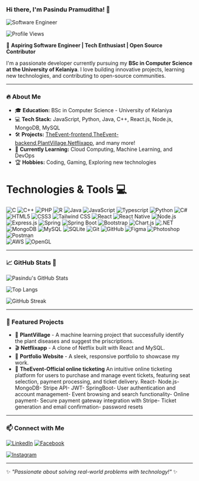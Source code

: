 ### Hi there, I'm Pasindu Pramuditha! 👋

![Software Engineer](https://media.giphy.com/media/qgQUggAC3Pfv687qPC/giphy.gif)

![Profile Views](https://komarev.com/ghpvc/?username=PasinduPramudithaJ)

🚀 **Aspiring Software Engineer | Tech Enthusiast | Open Source Contributor**

I'm a passionate developer currently pursuing my **BSc in Computer Science at the University of Kelaniya**. I love building innovative projects, learning new technologies, and contributing to open-source communities. 

---

### 🔥 About Me
- 🎓 **Education:** BSc in Computer Science - University of Kelaniya
- 💻 **Tech Stack:** JavaScript, Python, Java, C++, React.js, Node.js, MongoDB, MySQL
- 🛠️ **Projects:** [TheEvent-frontend](https://github.com/PasinduPramudithaJ/ticketing-frontend),[TheEvent-backend](https://github.com/PasinduPramudithaJ/ticketing-backend),[PlantVillage](https://github.com/PasinduPramudithaJ/PlantVillage),[Netflixapp](https://github.com/PasinduPramudithaJ/Netflixapp), and many more!
- 🌱 **Currently Learning:** Cloud Computing, Machine Learning, and DevOps
- 🏆 **Hobbies:** Coding, Gaming, Exploring new technologies

# Technologies & Tools 💻

  ![C](https://img.shields.io/badge/C-A8B9CC?style=for-the-badge&logo=c&logoColor=white)
  ![C++](https://img.shields.io/badge/C%2B%2B-00599C?style=for-the-badge&logo=c%2B%2B&logoColor=white) 
  ![PHP](https://img.shields.io/badge/PHP-777BB4?style=for-the-badge&logo=php&logoColor=white) 
  ![R](https://img.shields.io/badge/R-276DC3?style=for-the-badge&logo=r&logoColor=white) 
  ![Java](https://img.shields.io/badge/Java-007396?style=for-the-badge&logo=java&logoColor=white) 
  ![JavaScript](https://img.shields.io/badge/JavaScript-F7DF1E?style=for-the-badge&logo=javascript&logoColor=black) 
  ![Typescript](https://img.shields.io/badge/TypeScript-3178C6?style=for-the-badge&logo=typescript&logoColor=white) 
  ![Python](https://img.shields.io/badge/Python-3776AB?style=for-the-badge&logo=python&logoColor=white) 
  ![C#](https://img.shields.io/badge/C%23-239120?style=for-the-badge&logo=c-sharp&logoColor=white)
  ![HTML5](https://img.shields.io/badge/HTML5-E34F26?style=for-the-badge&logo=html5&logoColor=white) 
  ![CSS3](https://img.shields.io/badge/CSS3-1572B6?style=for-the-badge&logo=css3&logoColor=white) 
  ![Tailwind CSS](https://img.shields.io/badge/Tailwind_CSS-06B6D4?style=for-the-badge&logo=tailwind-css&logoColor=white) 
  ![React](https://img.shields.io/badge/React-61DAFB?style=for-the-badge&logo=react&logoColor=black) 
  ![React Native](https://img.shields.io/badge/React_Native-20232A?style=for-the-badge&logo=react&logoColor=61DAFB) 
  ![Node.js](https://img.shields.io/badge/Node.js-339933?style=for-the-badge&logo=node.js&logoColor=white) 
  ![Express.js](https://img.shields.io/badge/Express.js-000000?style=for-the-badge&logo=express&logoColor=white)
  ![Spring](https://img.shields.io/badge/Spring-6DB33F?style=for-the-badge&logo=spring&logoColor=white) 
  ![Spring Boot](https://img.shields.io/badge/Spring_Boot-6DB33F?style=for-the-badge&logo=spring-boot&logoColor=white)
  ![Bootstrap](https://img.shields.io/badge/Bootstrap-7952B3?style=for-the-badge&logo=bootstrap&logoColor=white) 
  ![Chart.js](https://img.shields.io/badge/Chart.js-F5895D?style=for-the-badge&logo=chart.js&logoColor=white) 
  ![.NET](https://img.shields.io/badge/.NET-512BD4?style=for-the-badge&logo=.net&logoColor=white)
  ![MongoDB](https://img.shields.io/badge/MongoDB-47A248?style=for-the-badge&logo=mongodb&logoColor=white) 
  ![MySQL](https://img.shields.io/badge/MySQL-4479A1?style=for-the-badge&logo=mysql&logoColor=white) 
  ![SQLite](https://img.shields.io/badge/SQLite-003B57?style=for-the-badge&logo=sqlite&logoColor=white)
  ![Git](https://img.shields.io/badge/Git-F05032?style=for-the-badge&logo=git&logoColor=white) 
  ![GitHub](https://img.shields.io/badge/GitHub-181717?style=for-the-badge&logo=github&logoColor=white) 
  ![Figma](https://img.shields.io/badge/Figma-F24E1E?style=for-the-badge&logo=figma&logoColor=white) 
  ![Photoshop](https://img.shields.io/badge/Photoshop-31A8FF?style=for-the-badge&logo=adobe-photoshop&logoColor=white) 
  ![Postman](https://img.shields.io/badge/Postman-FF6C37?style=for-the-badge&logo=postman&logoColor=white)  
  ![AWS](https://img.shields.io/badge/AWS-232F3E?style=for-the-badge&logo=amazon-aws&logoColor=white) 
  ![OpenGL](https://img.shields.io/badge/OpenGL-2586E0?style=for-the-badge&logo=opengl&logoColor=white)

---

### 📈 GitHub Stats 🏅
![Pasindu's GitHub Stats](https://github-readme-stats.vercel.app/api?username=PasinduPramudithaJ&show_icons=true&theme=radical&include_all_commits=true&count_private=true&hide_rank=false&custom_title=Pasindu's%20GitHub%20Stats)  

![Top Langs](https://github-readme-stats.vercel.app/api/top-langs/?username=PasinduPramudithaJ&layout=compact&theme=radical)

![GitHub Streak](https://streak-stats.demolab.com/?user=PasinduPramudithaJ&theme=dark&hide_border=true)

---

### 🌟 Featured Projects
- 🚀 **PlantVillage** - A machine learning project that successfully identify the plant diseases and suggest the priscriptions.
- 🎬 **Netflixapp** - A clone of Netflix built with React and MySQL.
- 📲 **Portfolio Website** - A sleek, responsive portfolio to showcase my work.
- 🎫 **TheEvent-Official online ticketing**
An intuitive online ticketing platform for users to purchase and manage event tickets, featuring seat selection, payment processing, and ticket delivery.
React- Node.js- MongoDB- Stripe API- JWT- SpringBoot- User authentication and account management- Event browsing and search functionality- Online payment- Secure payment gateway integration with Stripe- Ticket generation and email confirmation- password resets
---

### 📫 Connect with Me
[![LinkedIn](https://img.shields.io/badge/LinkedIn-blue?style=for-the-badge&logo=linkedin)](https://www.linkedin.com/in/pasindu-jayasekara-885933222/)  [![Facebook](https://img.shields.io/badge/Facebook-%231877F2.svg?style=for-the-badge&logo=facebook&logoColor=white)](https://web.facebook.com/pasindupramuditha.jayasekara)  

[![Instagram](https://img.shields.io/badge/Instagram-%23E4405F.svg?style=for-the-badge&logo=instagram&logoColor=white)](https://www.instagram.com/pasi__pram_/)  

---

✨ _"Passionate about solving real-world problems with technology!"_ ✨
